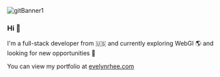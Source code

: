 ![gitBanner1](https://user-images.githubusercontent.com/53372490/166871910-73569523-8322-468f-9978-032cf41917ed.png)




### Hi 👋 

I'm a full-stack developer from 🇺🇸 and currently exploring WebGl 🌎 and looking for new opportunities 💎

You can view my portfolio at [evelynrhee.com](https://www.evelynrhee.com)

<!--
**CodyPenny/CodyPenny** is a ✨ _special_ ✨ repository because its `README.md` (this file) appears on your GitHub profile.

Here are some ideas to get you started:

- 🔭 I’m currently working on ...
- 🌱 I’m currently learning ...
- 👯 I’m looking to collaborate on ...
- 🤔 I’m looking for help with ...
- 💬 Ask me about ...
- 📫 How to reach me: ...
- 😄 Pronouns: ...
- ⚡ Fun fact: ...
-->
